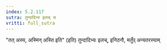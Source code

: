 ```yaml
---
index: 5.2.117
sutra: तुन्दादिभ्य इलच् च
vritti: full_sutra
---
```


"तत् अस्य, अस्मिन् अस्ति इति" (इति) तुन्दादिभ्यः इलच्, इनिठनौ, मतुँप् अन्यतरस्याम् 